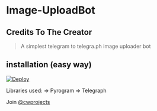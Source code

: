 # Image-UploadBot
## Credits To The Creator

> A simplest telegram to telegra.ph image uploader bot

## installation (easy way)

[![Deploy](https://www.herokucdn.com/deploy/button.svg)](https://heroku.com/deploy?template=https://github.com/rocky572/Image-UploadBot/tree/master)

Libraries used: => Pyrogram => Telegraph

Join [@cwprojects](https://t.me/cwprojects)
